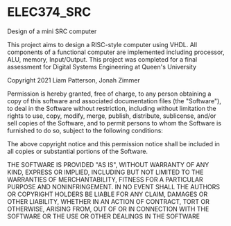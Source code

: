 # ELEC374_SRC
Design of a mini SRC computer

This project aims to design a RISC-style computer using VHDL. All components of a functional computer are implemented including processor, ALU, memory, Input/Output. This project was completed for a final assessment for Digital Systems Engineering at Queen's University

Copyright 2021 Liam Patterson, Jonah Zimmer

Permission is hereby granted, free of charge, to any person obtaining a copy of this software and associated documentation files (the "Software"), to deal in the Software without restriction, including without limitation the rights to use, copy, modify, merge, publish, distribute, sublicense, and/or sell copies of the Software, and to permit persons to whom the Software is furnished to do so, subject to the following conditions:

The above copyright notice and this permission notice shall be included in all copies or substantial portions of the Software.

THE SOFTWARE IS PROVIDED "AS IS", WITHOUT WARRANTY OF ANY KIND, EXPRESS OR IMPLIED, INCLUDING BUT NOT LIMITED TO THE WARRANTIES OF MERCHANTABILITY, FITNESS FOR A PARTICULAR PURPOSE AND NONINFRINGEMENT. IN NO EVENT SHALL THE AUTHORS OR COPYRIGHT HOLDERS BE LIABLE FOR ANY CLAIM, DAMAGES OR OTHER LIABILITY, WHETHER IN AN ACTION OF CONTRACT, TORT OR OTHERWISE, ARISING FROM, OUT OF OR IN CONNECTION WITH THE SOFTWARE OR THE USE OR OTHER DEALINGS IN THE SOFTWARE

